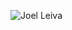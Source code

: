 ![Joel Leiva](https://github-readme-stats.vercel.app/api?username=NextLeiva&show_icons=true&theme=dark)
